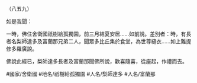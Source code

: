 （八五九）

如是我聞：

一時，佛住舍衛國祇樹給孤獨園，前三月結夏安居……如前說。差別者：時，有長者名梨師達多及富蘭那兄弟二人，聞眾多比丘集於食堂，為世尊縫衣……如上難提修多羅廣說。

佛說此經已，梨師達多長者及富蘭那聞佛所說，歡喜隨喜，從座起，作禮而去。

#國家/舍衛國
#地名/祇樹給孤獨園
#人名/梨師達多
#人名/富蘭那
